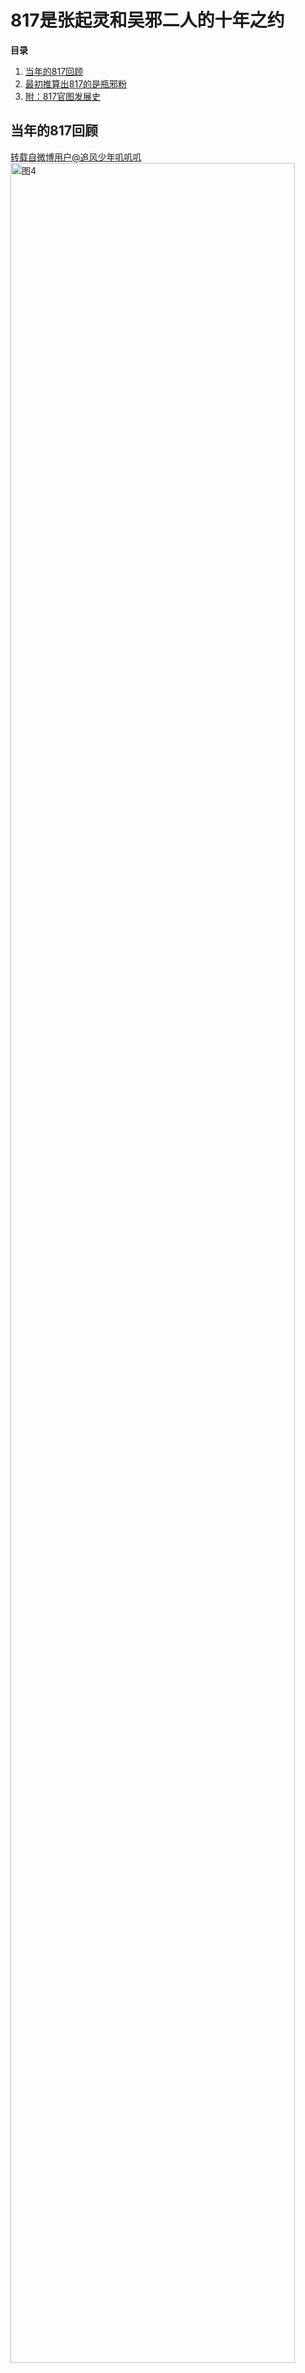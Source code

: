 # 817是张起灵和吴邪二人的十年之约
**目录**<br> 
1. [当年的817回顾](817#section-1)<br>
2. [最初推算出817的是瓶邪粉](817#section-2)<br> 
3. [附：817官图发展史](817#section-3)<br>

<a id="section-1"></a>
## 当年的817回顾
[转载自微博用户@追风少年叽叽叽](https://weibo.com/7274677860/4929012084509476)<br>
<img src="https://2025rak-1330218385.cos.ap-shanghai.myqcloud.com/pingxie-depository/shinianzhiyue-4.jpg" width="95%" alt="图4"><br><br>
<img src="https://2025rak-1330218385.cos.ap-shanghai.myqcloud.com/pingxie-depository/shinianzhiyue-1.jpg" width="95%" alt="图1"><br><br>
<img src="https://2025rak-1330218385.cos.ap-shanghai.myqcloud.com/pingxie-depository/shinianzhiyue-10.jpg" width="95%" alt="图10"><br><br>
<img src="https://2025rak-1330218385.cos.ap-shanghai.myqcloud.com/pingxie-depository/shinianzhiyue-8.jpg" width="95%" alt="图8"><br><br>
<img src="https://2025rak-1330218385.cos.ap-shanghai.myqcloud.com/pingxie-depository/shinianzhiyue-6.jpg" width="95%" alt="图6"><br><br>
<img src="https://2025rak-1330218385.cos.ap-shanghai.myqcloud.com/pingxie-depository/shinianzhiyue-9.jpg" width="95%" alt="图9"><br><br>
<img src="https://2025rak-1330218385.cos.ap-shanghai.myqcloud.com/pingxie-depository/shinianzhiyue-7.jpg" width="95%" alt="图7"><br><br>
<img src="https://2025rak-1330218385.cos.ap-shanghai.myqcloud.com/pingxie-depository/shinianzhiyue-5.jpg" width="95%" alt="图5"><br><br>

<a id="section-2"></a>
## 最初推算出817的是瓶邪粉
<img src="https://2025rak-1330218385.cos.ap-shanghai.myqcloud.com/pingxie-depository/shinianzhiyue-11.png" width="95%" alt="图11"><br><br>
<img src="https://2025rak-1330218385.cos.ap-shanghai.myqcloud.com/pingxie-depository/shinianzhiyue-12.png" width="95%" alt="图12"><br><br>
<img src="https://2025rak-1330218385.cos.ap-shanghai.myqcloud.com/pingxie-depository/shinianzhiyue-13.png" width="95%" alt="图13"><br><br>
<img src="https://2025rak-1330218385.cos.ap-shanghai.myqcloud.com/pingxie-depository/shinianzhiyue-14.png" width="95%" alt="图14"><br><br>

<a id="section-3"></a>
## 附：817官图发展史
<img src="https://2025rak-1330218385.cos.ap-shanghai.myqcloud.com/pingxie-depository/shinianzhiyue-3.jpg" width="95%" alt="图3"><br><br>
